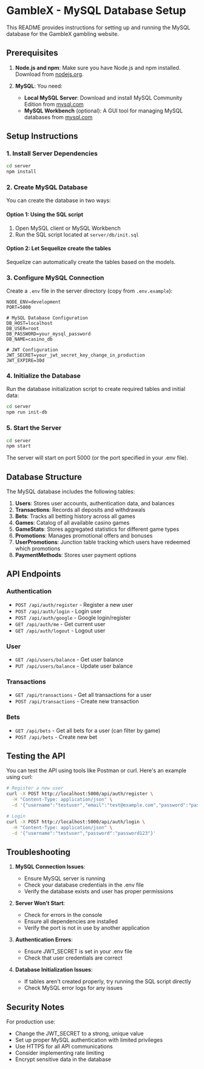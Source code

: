 # GambleX - MySQL Database Setup

This README provides instructions for setting up and running the MySQL database for the GambleX gambling website.

## Prerequisites

1. **Node.js and npm**: Make sure you have Node.js and npm installed. Download from [nodejs.org](https://nodejs.org/).

2. **MySQL**: You need:
   - **Local MySQL Server**: Download and install MySQL Community Edition from [mysql.com](https://dev.mysql.com/downloads/mysql/)
   - **MySQL Workbench** (optional): A GUI tool for managing MySQL databases from [mysql.com](https://dev.mysql.com/downloads/workbench/)

## Setup Instructions

### 1. Install Server Dependencies

```bash
cd server
npm install
```

### 2. Create MySQL Database

You can create the database in two ways:

#### Option 1: Using the SQL script

1. Open MySQL client or MySQL Workbench
2. Run the SQL script located at `server/db/init.sql`

#### Option 2: Let Sequelize create the tables

Sequelize can automatically create the tables based on the models.

### 3. Configure MySQL Connection

Create a `.env` file in the server directory (copy from `.env.example`):

```
NODE_ENV=development
PORT=5000

# MySQL Database Configuration
DB_HOST=localhost
DB_USER=root
DB_PASSWORD=your_mysql_password
DB_NAME=casino_db

# JWT Configuration
JWT_SECRET=your_jwt_secret_key_change_in_production
JWT_EXPIRE=30d
```

### 4. Initialize the Database

Run the database initialization script to create required tables and initial data:

```bash
cd server
npm run init-db
```

### 5. Start the Server

```bash
cd server
npm start
```

The server will start on port 5000 (or the port specified in your .env file).

## Database Structure

The MySQL database includes the following tables:

1. **Users**: Stores user accounts, authentication data, and balances
2. **Transactions**: Records all deposits and withdrawals
3. **Bets**: Tracks all betting history across all games
4. **Games**: Catalog of all available casino games
5. **GameStats**: Stores aggregated statistics for different game types
6. **Promotions**: Manages promotional offers and bonuses
7. **UserPromotions**: Junction table tracking which users have redeemed which promotions
8. **PaymentMethods**: Stores user payment options

## API Endpoints

### Authentication
- `POST /api/auth/register` - Register a new user
- `POST /api/auth/login` - Login user
- `POST /api/auth/google` - Google login/register
- `GET /api/auth/me` - Get current user
- `GET /api/auth/logout` - Logout user

### User
- `GET /api/users/balance` - Get user balance
- `PUT /api/users/balance` - Update user balance

### Transactions
- `GET /api/transactions` - Get all transactions for a user
- `POST /api/transactions` - Create new transaction

### Bets
- `GET /api/bets` - Get all bets for a user (can filter by game)
- `POST /api/bets` - Create new bet

## Testing the API

You can test the API using tools like Postman or curl. Here's an example using curl:

```bash
# Register a new user
curl -X POST http://localhost:5000/api/auth/register \
  -H "Content-Type: application/json" \
  -d '{"username":"testuser","email":"test@example.com","password":"password123"}'

# Login
curl -X POST http://localhost:5000/api/auth/login \
  -H "Content-Type: application/json" \
  -d '{"username":"testuser","password":"password123"}'
```

## Troubleshooting

1. **MySQL Connection Issues**:
   - Ensure MySQL server is running
   - Check your database credentials in the .env file
   - Verify the database exists and user has proper permissions

2. **Server Won't Start**:
   - Check for errors in the console
   - Ensure all dependencies are installed
   - Verify the port is not in use by another application

3. **Authentication Errors**:
   - Ensure JWT_SECRET is set in your .env file
   - Check that user credentials are correct

4. **Database Initialization Issues**:
   - If tables aren't created properly, try running the SQL script directly
   - Check MySQL error logs for any issues

## Security Notes

For production use:
- Change the JWT_SECRET to a strong, unique value
- Set up proper MySQL authentication with limited privileges
- Use HTTPS for all API communications
- Consider implementing rate limiting
- Encrypt sensitive data in the database
